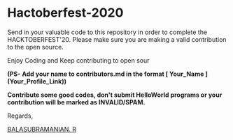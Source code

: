 # Hactoberfest-2020

Send in your valuable code to this repository in order to complete the HACKTOBERFEST'20. 
Please make sure you are making a valid contribution to the open source. 

Enjoy Coding and Keep contributing to open sour


**(PS- Add your name to contributors.md in the format [ Your_Name ] (Your_Profile_Link))**

**Contribute some good codes, don't submit HelloWorld programs or your contribution will be marked as INVALID/SPAM.**


Regards,

[BALASUBRAMANIAN. R](https://github.com/Cyberkid2311)
